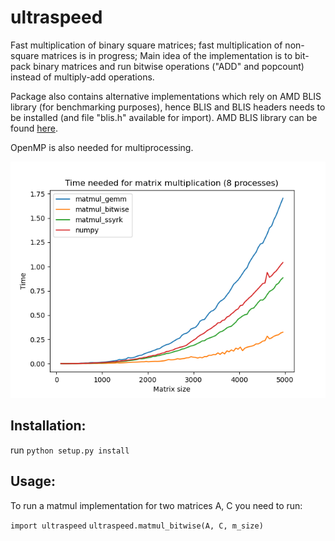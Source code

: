 # ultraspeed
Fast multiplication of binary square matrices; fast multiplication of non-square matrices is in progress; 
Main idea of the implementation is to bit-pack binary matrices and run bitwise operations ("ADD" and popcount) instead of multiply-add operations.

Package also contains alternative implementations which rely on AMD BLIS library (for benchmarking purposes), hence BLIS and BLIS headers needs to be installed (and file "blis.h" available for import).
AMD BLIS library can be found [here](https://www.amd.com/en/developer/aocl/blis.html).

OpenMP is also needed for multiprocessing. 

![Teaser](teaser2.png)

## Installation:
run `python setup.py install`

## Usage:
To run a matmul implementation for two matrices A, C you need to run:

`import ultraspeed`
`ultraspeed.matmul_bitwise(A, C, m_size)`

